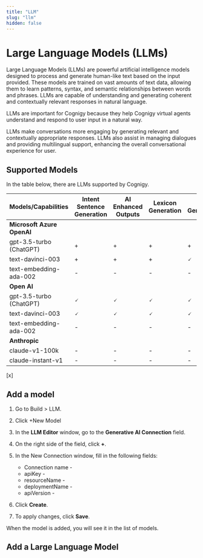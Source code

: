 ```yaml
---
title: "LLM"
slug: "llm"
hidden: false
---
```

# Large Language Models (LLMs)

Large Language Models (LLMs) are powerful artificial intelligence models designed to process and generate human-like text based on the input provided. These models are trained on vast amounts of text data, allowing them to learn patterns, syntax, and semantic relationships between words and phrases. LLMs are capable of understanding and generating coherent and contextually relevant responses in natural language.

LLMs are important for Cognigy because they help Cognigy virtual agents understand and respond to user input in a natural way.

LLMs make conversations more engaging by generating relevant and contextually appropriate responses. LLMs also assist in managing dialogues and providing multilingual support, enhancing the overall conversational experience for user.


## Supported Models

In the table below, there are LLMs supported by Cognigy.

| Models/Capabilities        | Intent Sentence Generation | AI Enhanced Outputs | Lexicon Generation | Flow Generation | GPT Conversation Node | GPT Prompt Node | Generate Node Output | Knowledge Search |
|----------------------------|----------------------------|---------------------|--------------------|-----------------|-----------------------|-----------------|----------------------|------------------|
| **Microsoft Azure OpenAI** |                            |                     |                    |                 |                       |                 |                      |                  |
| gpt-3.5-turbo (ChatGPT)    | +                          | +                   | +                  | +               | -                     | +               | -                    | -                |
| text-davinci-003           | +                          | +                   | +                  | 🗸              | 🗸                    | 🗸              | 🗸                   | -                |
| text-embedding-ada-002     | -                          | -                   | -                  | -               | -                     | -               | -                    | 🗸               |
| **Open AI**                |                            |                     |                    |                 |                       |                 |                      |                  |
| gpt-3.5-turbo (ChatGPT)    | 🗸                         | 🗸                  | 🗸                 | 🗸              || 🗸                    | -               |
| text-davinci-003           | 🗸                         | 🗸                  | 🗸                 | 🗸              | 🗸                    | 🗸              | 🗸                   | -                |
| text-embedding-ada-002     | -                          | -                   | -                  | -               | -                     | -               | -                    | 🗸               |
| **Anthropic**              |                            |                     |                    |                 |                       |                 |                      |                  |
| claude-v1-100k             | -                          | -                   | -                  | -               | -                     | 🗸              | -                    | -                |
| claude-instant-v1          | -                          | -                   | -                  | -               | -                     | 🗸              | -                    | -                |

[x]


## Add a model

1. Go to Build > LLM.
2. Click +New Model
3. In the **LLM Editor** window, go to the **Generative AI Connection** field.
4. On the right side of the field, click **+**.
5. In the New Connection window, fill in the following fields:
    
    - Connection name -
    - apiKey -
    - resourceName -
    - deploymentName - 
    - apiVersion - 
6. Click **Create**.
7. To apply changes, click **Save**.

When the model is added, you will see it in the list of models.









## Add a Large Language Model


